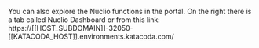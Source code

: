 You can also explore the Nuclio functions in the portal. On the right there is a tab called Nuclio Dashboard or from this link: https://[[HOST_SUBDOMAIN]]-32050-[[KATACODA_HOST]].environments.katacoda.com/